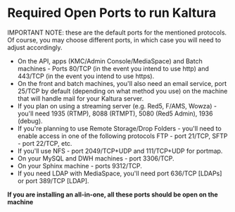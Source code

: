 # Required Open Ports to run Kaltura
IMPORTANT NOTE: these are the default ports for the mentioned protocols. Of course, you may choose different ports, in which case you will need to adjust accordingly.

* On the API, apps (KMC/Admin Console/MediaSpace) and Batch machines - Ports 80/TCP (in the event you intend to use http) and 443/TCP (in the event you intend to use https).  
* On the front and batch machines, you'll also need an email service, port 25/TCP by default (depending on what method you use) on the machine that will handle mail for your Kaltura server.
* If you plan on using a streaming server (e.g. Red5, F/AMS, Wowza) - you'll need 1935 (RTMP), 8088 (RTMPT), 5080 (Red5 Admin), 1936 (debug).  
* If you're planning to use Remote Storage/Drop Folders - you'll need to enable access in one of the following protocols FTP - port 21/TCP, SFTP - port 22/TCP, etc.  
* If you'll use NFS - port 2049/TCP+UDP and 111/TCP+UDP for portmap.  
* On your MySQL and DWH machines - port 3306/TCP.  
* On your Sphinx machine - ports 9312/TCP.   
* If you need LDAP with MediaSpace, you'll need port 636/TCP [LDAPs] or port 389/TCP [LDAP].  

**If you are installing an all-in-one, all these ports should be open on the machine**
